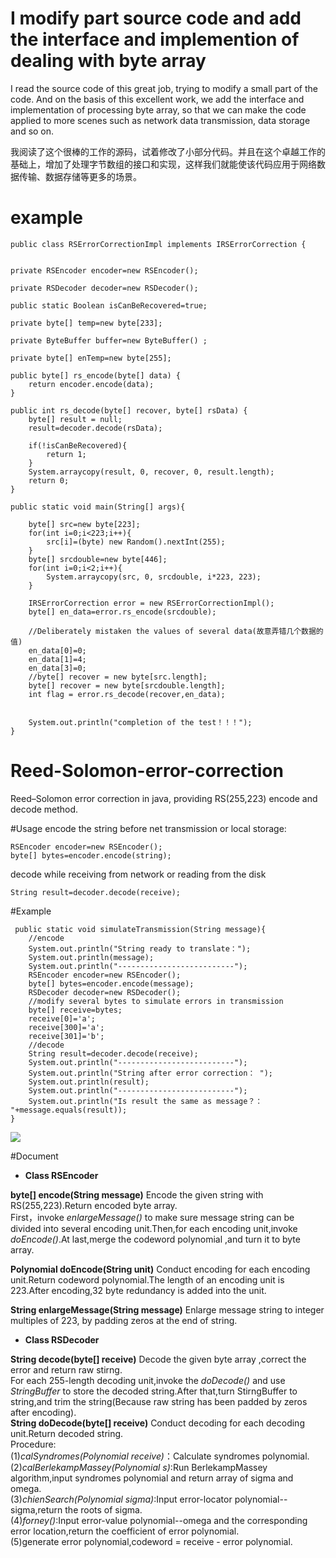 # I modify part source code and add the interface and implemention of dealing with byte array 
I read the source code of this great job, trying to modify a small part of the code. And on the basis of this excellent work, we add the interface and implementation of processing byte array, so that we can make the code applied to more scenes such as network data transmission, data storage and so on.

我阅读了这个很棒的工作的源码，试着修改了小部分代码。并且在这个卓越工作的基础上，增加了处理字节数组的接口和实现，这样我们就能使该代码应用于网络数据传输、数据存储等更多的场景。

# example 
  
    public class RSErrorCorrectionImpl implements IRSErrorCorrection {

	
	private RSEncoder encoder=new RSEncoder();

	private RSDecoder decoder=new RSDecoder();
	
	public static Boolean isCanBeRecovered=true;
	
	private byte[] temp=new byte[233];
	
	private ByteBuffer buffer=new ByteBuffer() ;
	
	private byte[] enTemp=new byte[255];
	
	public byte[] rs_encode(byte[] data) {
		return encoder.encode(data);
	}

	public int rs_decode(byte[] recover, byte[] rsData) {
		byte[] result = null;
		result=decoder.decode(rsData);
		
		if(!isCanBeRecovered){
			return 1;
		}
		System.arraycopy(result, 0, recover, 0, result.length);
		return 0;
	}
	
	public static void main(String[] args){
		
		byte[] src=new byte[223];
		for(int i=0;i<223;i++){
			src[i]=(byte) new Random().nextInt(255);
		}
		byte[] srcdouble=new byte[446];
		for(int i=0;i<2;i++){
			System.arraycopy(src, 0, srcdouble, i*223, 223);
		}
		
		IRSErrorCorrection error = new RSErrorCorrectionImpl();
		byte[] en_data=error.rs_encode(srcdouble);
		
		//Deliberately mistaken the values of several data(故意弄错几个数据的值)
		en_data[0]=0;
		en_data[1]=4;
		en_data[3]=0;
		//byte[] recover = new byte[src.length];
		byte[] recover = new byte[srcdouble.length];
		int flag = error.rs_decode(recover,en_data);
		
        
        System.out.println("completion of the test！！！");
	}

# Reed-Solomon-error-correction
Reed–Solomon error correction in java, providing RS(255,223) encode and decode method.

#Usage
encode the string before net transmission or local storage:
  

    RSEncoder encoder=new RSEncoder();
    byte[] bytes=encoder.encode(string);

decode while receiving from network or reading from the disk

    String result=decoder.decode(receive);
#Example

     public static void simulateTransmission(String message){
    	//encode
    	System.out.println("String ready to translate：");
    	System.out.println(message);
    	System.out.println("--------------------------");
    	RSEncoder encoder=new RSEncoder();
    	byte[] bytes=encoder.encode(message);
        RSDecoder decoder=new RSDecoder();
        //modify several bytes to simulate errors in transmission
        byte[] receive=bytes;
        receive[0]='a';
        receive[300]='a';
        receive[301]='b';
        //decode
        String result=decoder.decode(receive);
        System.out.println("--------------------------");
        System.out.println("String after error correction： ");
        System.out.println(result);
        System.out.println("--------------------------");
    	System.out.println("Is result the same as message？： "+message.equals(result));
    }
    
 ![](https://github.com/didihe1988/Reed-Solomon-error-correction/raw/master/rscode/screenshot/demo.png)

#Document

 - **Class RSEncoder**

**byte[] encode(String message)**
Encode the given string with RS(255,223).Return encoded byte array.<br>
First，invoke *enlargeMessage()* to make sure message string can be divided into several encoding unit.Then,for each encoding unit,invoke *doEncode()*.At last,merge the codeword polynomial ,and turn it to byte array.<br>

**Polynomial doEncode(String unit)**
Conduct encoding for each encoding unit.Return codeword polynomial.The length of an encoding unit is 223.After encoding,32 byte redundancy is added into the unit.<br>

**String enlargeMessage(String message)**
Enlarge message string to integer multiples of 223, by padding zeros at the end of string. <br>

- **Class RSDecoder**

**String decode(byte[] receive)**
Decode the given byte array ,correct the error and return raw stirng.<br>
For each 255-length decoding unit,invoke the *doDecode()* and use *StringBuffer* to store the decoded string.After that,turn StirngBuffer to string,and trim the string(Because raw string has been padded by zeros after encoding).<br>
**String doDecode(byte[] receive)**
Conduct decoding for each decoding unit.Return decoded string.<br>
Procedure:<br>
(1)*calSyndromes(Polynomial receive)*：Calculate syndromes polynomial.<br>
(2)*calBerlekampMassey(Polynomial s)*:Run BerlekampMassey algorithm,input syndromes polynomial and return array of sigma and omega.<br>
(3)*chienSearch(Polynomial sigma)*:Input error-locator polynomial--sigma,return the roots of sigma.<br>
(4)*forney()*:Input error-value polynomial--omega and the corresponding error location,return the coefficient of error polynomial.<br>
(5)generate error polynomial,codeword = receive - error polynomial.<br>








